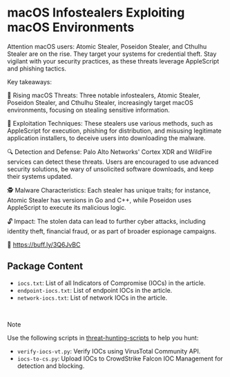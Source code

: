# macOS Infostealers Exploiting macOS Environments

Attention macOS users: Atomic Stealer, Poseidon Stealer, and Cthulhu Stealer are on the rise. They target your systems for credential theft. Stay vigilant with your security practices, as these threats leverage AppleScript and phishing tactics.

Key takeaways:

🚨 Rising macOS Threats: Three notable infostealers, Atomic Stealer, Poseidon Stealer, and Cthulhu Stealer, increasingly target macOS environments, focusing on stealing sensitive information.

💾 Exploitation Techniques: These stealers use various methods, such as AppleScript for execution, phishing for distribution, and misusing legitimate application installers, to deceive users into downloading the malware.

🔍 Detection and Defense: Palo Alto Networks' Cortex XDR and WildFire services can detect these threats. Users are encouraged to use advanced security solutions, be wary of unsolicited software downloads, and keep their systems updated.

🕵️ Malware Characteristics: Each stealer has unique traits; for instance, Atomic Stealer has versions in Go and C++, while Poseidon uses AppleScript to execute its malicious logic.

🔓 Impact: The stolen data can lead to further cyber attacks, including identity theft, financial fraud, or as part of broader espionage campaigns.

🔗 https://buff.ly/3Q6JvBC

## Package Content

- `iocs.txt`: List of all Indicators of Compromise (IOCs) in the article.
- `endpoint-iocs.txt`: List of endpoint IOCs in the article.
- `network-iocs.txt`: List of network IOCs in the article.

<br>

> [!NOTE]
> Use the following scripts in [threat-hunting-scripts](../../threat-hunting-scripts/) to help you hunt:
>
> - `verify-iocs-vt.py`: Verify IOCs using VirusTotal Community API.
> - `iocs-to-cs.py`: Upload IOCs to CrowdStrike Falcon IOC Management for detection and blocking.
